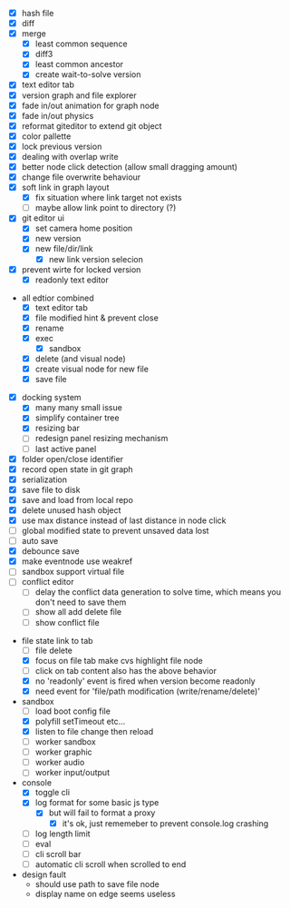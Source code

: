 - [x] hash file
- [x] diff
- [x] merge
  - [x] least common sequence
  - [x] diff3
  - [x] least common ancestor
  - [x] create wait-to-solve version
- [x] text editor tab
- [x] version graph and file explorer
- [x] fade in/out animation for graph node
- [x] fade in/out physics
- [x] reformat giteditor to extend git object
- [x] color pallette
- [x] lock previous version
- [x] dealing with overlap write
- [x] better node click detection (allow small dragging amount)
- [x] change file overwrite behaviour
- [x] soft link in graph layout
  - [x] fix situation where link target not exists
  - [ ] maybe allow link point to directory (?)
- [x] git editor ui
  - [x] set camera home position
  - [x] new version
  - [x] new file/dir/link
    - [x] new link version selecion
- [x] prevent wirte for locked version
  - [x] readonly text editor
- all edtior combined
  - [x] text editor tab
  - [x] file modified hint & prevent close
  - [x] rename
  - [x] exec
    - [x] sandbox
  - [x] delete (and visual node)
  - [x] create visual node for new file
  - [x] save file
- [x] docking system
  - [x] many many small issue
  - [x] simplify container tree
  - [x] resizing bar
  - [ ] redesign panel resizing mechanism
  - [ ] last active panel
- [x] folder open/close identifier
- [x] record open state in git graph
- [x] serialization
- [x] save file to disk
- [x] save and load from local repo
- [x] delete unused hash object
- [x] use max distance instead of last distance in node click
- [ ] global modified state to prevent unsaved data lost
- [ ] auto save
- [x] debounce save
- [x] make eventnode use weakref
- [ ] sandbox support virtual file
- [ ] conflict editor
  - [ ] delay the conflict data generation to solve time, 
        which means you don't need to save them
  - [ ] show all add delete file
  - [ ] show conflict file
- file state link to tab
  - [ ] file delete
  - [x] focus on file tab make cvs highlight file node
  - [ ] click on tab content also has the above behavior
  - [x] no 'readonly' event is fired when version become readonly
  - [x] need event for 'file/path modification (write/rename/delete)'
- sandbox
  - [ ] load boot config file
  - [x] polyfill setTimeout etc...
  - [x] listen to file change then reload
  - [ ] worker sandbox
  - [ ] worker graphic
  - [ ] worker audio
  - [ ] worker input/output
- console
  - [x] toggle cli
  - [x] log format for some basic js type
    - [x] but will fail to format a proxy
      - [x] it's ok, just rememeber to prevent console.log crashing
  - [ ] log length limit
  - [ ] eval
  - [ ] cli scroll bar
  - [ ] automatic cli scroll when scrolled to end
- design fault
  - should use path to save file node
  - display name on edge seems useless